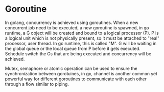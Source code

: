 # Goroutine

In golang, concurrency is achieved using goroutines. When a new concurrent job need to be executed, a new goroutine is spawned, in go runtime, a G object will be created and bound to a logical processor (P). P is a logical unit which is not physically present, so it must be attached to "real" processor, user thread. In go runtime, this is called "M". G will be waiting in the global queue or the local queue from P before it gets executed. Schedule switch the Gs that are being executed and concurrency will be achieved.

Mutex, semaphore or atomic operation can be used to ensure the synchronization between gorotuines, in go, channel is another common yet powerful way for different goroutines to communicate with each other through a flow similar to piping.
